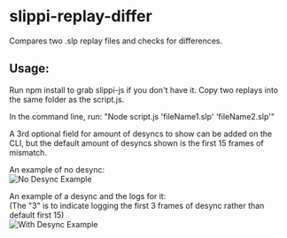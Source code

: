 # slippi-replay-differ

Compares two .slp replay files and checks for differences.

## Usage:

Run npm install to grab slippi-js if you don't have it.
Copy two replays into the same folder as the script.js.

In the command line, run:
"Node script.js 'fileName1.slp' 'fileName2.slp'"

A 3rd optional field for amount of desyncs to show can be added on the CLI, but the default amount of desyncs shown is the first 15 frames of mismatch.

An example of no desync:  
![No Desync Example](https://i.imgur.com/n9iHIbM.png)

An example of a desync and the logs for it:  
(The "3" is to indicate logging the first 3 frames of desync rather than default first 15)  
![With Desync Example](https://i.imgur.com/yUWvDYO.png)


